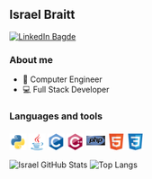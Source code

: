 ## Israel Braitt

[![LinkedIn Bagde](https://img.shields.io/badge/LinkedIn-0077B5?style=for-the-badge&logo=linkedin&logoColor=white)](https://www.linkedin.com/in/israelbraitt/)

### About me
- :floppy_disk: Computer Engineer
- :computer: Full Stack Developer

### Languages and tools
<img><img height="30" src="https://raw.githubusercontent.com/devicons/devicon/master/icons/python/python-original.svg"></img>
<img><img height="30" src="https://raw.githubusercontent.com/devicons/devicon/master/icons/java/java-original.svg"></img>
<img><img height="30" src="https://raw.githubusercontent.com/devicons/devicon/master/icons/c/c-original.svg"></img>
<img><img height="30" src="https://raw.githubusercontent.com/devicons/devicon/master/icons/cplusplus/cplusplus-original.svg"></img>
<img><img height="35" src="https://raw.githubusercontent.com/devicons/devicon/master/icons/php/php-original.svg"></img>
<img><img height="30" src="https://raw.githubusercontent.com/devicons/devicon/master/icons/html5/html5-original.svg"></img>
<img><img height="30" src="https://raw.githubusercontent.com/devicons/devicon/master/icons/css3/css3-original.svg"></img>

![Israel GitHub Stats](https://github-readme-stats.vercel.app/api?username=israelbraitt&show_icons=true&title_color=fff&icon_color=79ff97&text_color=9f9f9f&bg_color=2b2b2b)
![Top Langs](https://github-readme-stats.vercel.app/api/top-langs/?username=israelbraitt&show_icons=true&layout=compact&langs_count=10&title_color=fff&icon_color=79ff97&text_color=9f9f9f&bg_color=2b2b2b)

<!--
**israelbraitt/israelbraitt** is a ✨ _special_ ✨ repository because its `README.md` (this file) appears on your GitHub profile.

